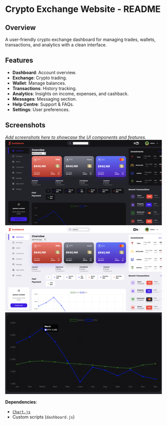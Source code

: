 # Crypto Exchange Website - README

## Overview
A user-friendly crypto exchange dashboard for managing trades, wallets, transactions, and analytics with a clean interface.

## Features
- **Dashboard**: Account overview.  
- **Exchange**: Crypto trading.  
- **Wallet**: Manage balances.  
- **Transactions**: History tracking.  
- **Analytics**: Insights on income, expenses, and cashback.  
- **Messages**: Messaging section.  
- **Help Centre**: Support & FAQs.  
- **Settings**: User preferences.  

## Screenshots
_Add screenshots here to showcase the UI components and features._
![Light mode](ss/light.png)
![Dark mode](ss/dark.png)
![Graph mode](ss/graph.png)


**Dependencies**:  
- [`Chart.js`](https://www.chartjs.org)  
- Custom scripts (`dashboard.js`)



